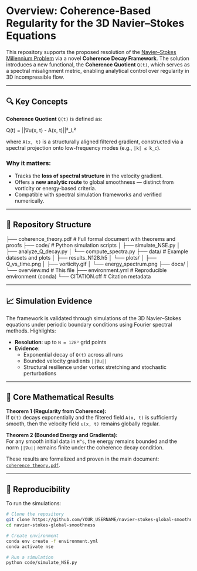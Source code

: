 # Overview: Coherence-Based Regularity for the 3D Navier–Stokes Equations

This repository supports the proposed resolution of the [Navier–Stokes Millennium Problem](https://www.claymath.org/millennium-problems/navier%E2%80%93stokes-equation) via a novel **Coherence Decay Framework**. The solution introduces a new functional, the **Coherence Quotient** `Q(t)`, which serves as a spectral misalignment metric, enabling analytical control over regularity in 3D incompressible flow.

---

## 🔍 Key Concepts

**Coherence Quotient** `Q(t)` is defined as:

Q(t) = ||∇u(x, t) - A(x, t)||²_L²


where `A(x, t)` is a structurally aligned filtered gradient, constructed via a spectral projection onto low-frequency modes (e.g., `|k| ≤ k_c`).

### Why it matters:
- Tracks the **loss of spectral structure** in the velocity gradient.
- Offers a **new analytic route** to global smoothness — distinct from vorticity or energy-based criteria.
- Compatible with spectral simulation frameworks and verified numerically.

---

## 📁 Repository Structure

├── coherence_theory.pdf # Full formal document with theorems and proofs
├── code/ # Python simulation scripts
│ ├── simulate_NSE.py
│ ├── analyze_Q_decay.py
│ └── compute_spectra.py
├── data/ # Example datasets and plots
│ ├── results_N128.h5
│ └── plots/
│ ├── Q_vs_time.png
│ ├── vorticity.gif
│ └── energy_spectrum.png
├── docs/
│ └── overview.md # This file
├── environment.yml # Reproducible environment (conda)
└── CITATION.cff # Citation metadata


---

## 📈 Simulation Evidence

The framework is validated through simulations of the 3D Navier–Stokes equations under periodic boundary conditions using Fourier spectral methods. Highlights:

- **Resolution**: up to `N = 128³` grid points
- **Evidence**:
  - Exponential decay of `Q(t)` across all runs
  - Bounded velocity gradients `||∇u||`
  - Structural resilience under vortex stretching and stochastic perturbations

---

## 🧠 Core Mathematical Results

**Theorem 1 (Regularity from Coherence):**  
If `Q(t)` decays exponentially and the filtered field `A(x, t)` is sufficiently smooth, then the velocity field `u(x, t)` remains globally regular.

**Theorem 2 (Bounded Energy and Gradients):**  
For any smooth initial data in `H^s`, the energy remains bounded and the norm `||∇u||` remains finite under the coherence decay condition.

These results are formalized and proven in the main document: [`coherence_theory.pdf`](../coherence_theory.pdf).

---

## 🔁 Reproducibility

To run the simulations:

```bash
# Clone the repository
git clone https://github.com/YOUR_USERNAME/navier-stokes-global-smoothness.git
cd navier-stokes-global-smoothness

# Create environment
conda env create -f environment.yml
conda activate nse

# Run a simulation
python code/simulate_NSE.py
